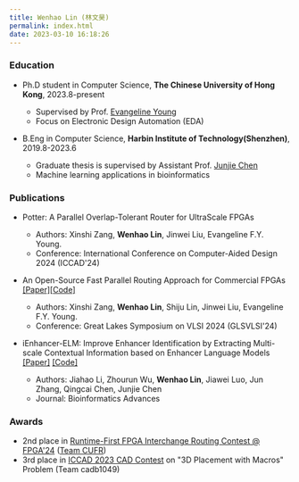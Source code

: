 ```yaml
---
title: Wenhao Lin (林文昊)
permalink: index.html
date: 2023-03-10 16:18:26
---
```


### Education

+ Ph.D student in Computer Science, **The Chinese University of Hong Kong**, 2023.8-present 
  + Supervised by Prof. [Evangeline Young](https://www.cse.cuhk.edu.hk/~fyyoung/)
  + Focus on Electronic Design Automation (EDA)

+ B.Eng in Computer Science, **Harbin Institute of Technology(Shenzhen)**, 2019.8-2023.6
  + Graduate thesis is supervised by Assistant Prof. [Junjie Chen](http://faculty.hitsz.edu.cn/chenjunjie)
  + Machine learning applications in bioinformatics

### Publications
+ Potter: A Parallel Overlap-Tolerant Router for UltraScale FPGAs
  + Authors: Xinshi Zang, **Wenhao Lin**, Jinwei Liu, Evangeline F.Y. Young.
  + Conference: International Conference on Computer-Aided Design 2024 (ICCAD'24)

+ An Open-Source Fast Parallel Routing Approach for Commercial FPGAs [[Paper]](https://dl.acm.org/doi/abs/10.1145/3649476.3658714)[[Code]](https://github.com/xszang/parallel-routing)
  + Authors: Xinshi Zang, **Wenhao Lin**, Shiju Lin, Jinwei Liu, Evangeline F.Y. Young.
  + Conference: Great Lakes Symposium on VLSI 2024 (GLSVLSI'24)

+ iEnhancer-ELM: Improve Enhancer Identification by Extracting Multi-scale Contextual Information based on Enhancer Language Models [[Paper]](https://doi.org/10.1093/bioadv/vbad043) [[Code]](https://github.com/chen-bioinfo/iEnhancer-ELM)
  + Authors: Jiahao Li, Zhourun Wu, **Wenhao Lin**, Jiawei Luo, Jun Zhang, Qingcai Chen, Junjie Chen
  + Journal: Bioinformatics Advances

### Awards

+ 2nd place in [Runtime-First FPGA Interchange Routing Contest @ FPGA'24](https://xilinx.github.io/fpga24_routing_contest/) ([Team CUFR](https://github.com/Xilinx/fpga24_routing_contest/tree/2nd-cufr))
+ 3rd place in [ICCAD 2023 CAD Contest](https://iccad-contest.org/Problems.html) on "3D Placement with Macros" Problem (Team cadb1049)